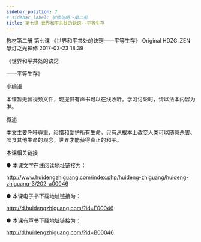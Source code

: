 ```yaml
---
sidebar_position: 7
# sidebar_label: 学修说明～第二册
title: 第七课 世界和平共处的诀窍--平等生存
---
```

教材第二册 第七课 《世界和平共处的诀窍——平等生存》
Original HDZG_ZEN 慧灯之光禅修 2017-03-23 18:39



《世界和平共处的诀窍

——平等生存》

 小编语 

本课暂无音视频文件，现提供有声书可以在线收听。学习讨论时，请以法本内容为准。

概述


本文主要呼吁尊重、珍惜和爱护所有生命。只有从根本上改变人类可以随意杀害、啖食其他生命的观念，世界才能获得真正的和平。








 本课相关链接 

●  本课文字在线阅读地址链接为：

http://www.huidengzhiguang.com/index.php/huideng-zhiguang/huideng-zhiguang-3/202-a00046



●  本课电子书下载地址链接为：

http://d.huidengzhiguang.com/?id=F00046



●  本课有声书下载地址链接为：

http://d.huidengzhiguang.com/?id=B00046








